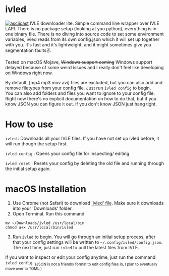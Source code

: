 # ivled
[![asciicast](https://asciinema.org/a/EwQph5N9EHTifKmH4CpdSQYdj.png)](https://asciinema.org/a/EwQph5N9EHTifKmH4CpdSQYdj)
IVLE downloader lite. Simple command line wrapper over IVLE LAPI. There is no package setup (looking at you python), everything is in one binary file. There is no diving into source code to set some environment variables, ivled reads from its own config.json which it will set up together with you. It's fast and it's lightweight, and it might sometimes give you segmentation faults✌️.

Tested on macOS Mojave, <s>Windows support coming</s> Windows support delayed because of some weird issues and I really don't feel like developing on Windows right now.

By default, [mp4 mp3 mov avi] files are excluded, but you can also add and remove filetypes from your config file. Just run `ivled config` to begin.  
You can also add folders and files you want to ignore to your config file. Right now there's no explicit documentation on how to do that, but if you know JSON you can figure it out. If you don't know JSON just hang tight.

# How to use
`ivled` : Downloads all your IVLE files. If you have not set up ivled before, it will run though the setup first.

`ivled config` : Opens your config file for inspecting/ editing.

`ivled reset` : Resets your config by deleting the old file and running through the initial setup again.

# macOS Installation
1. Use Chrome (not Safari) to download ['ivled' file](https://github.com/bokwoon95/ivled/blob/master/ivled). Make sure it downloads into your 'Downloads' folder.
2. Open Terminal. Run this command
```
mv ~/Downloads/ivled /usr/local/bin
chmod a+x /usr/local/bin/ivled
```
3. Run `ivled` to begin. You will go through an initial setup process, after that your config settings will be written to `~/.config/ivled/config.json`. The next time, just run `ivled` to pull the latest files from IVLE.

If you want to inspect or edit your config anytime, just run the command `ivled config`. <sub>(JSON is not a friendly format to edit config files in, I plan to eventually move over to TOML.)</sub>
